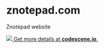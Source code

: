 # znotepad.com
Znotepad website

[![](https://codescene.io/projects/5137/status.svg) Get more details at **codescene.io**.](https://codescene.io/projects/5137/jobs/latest-successful/results)
